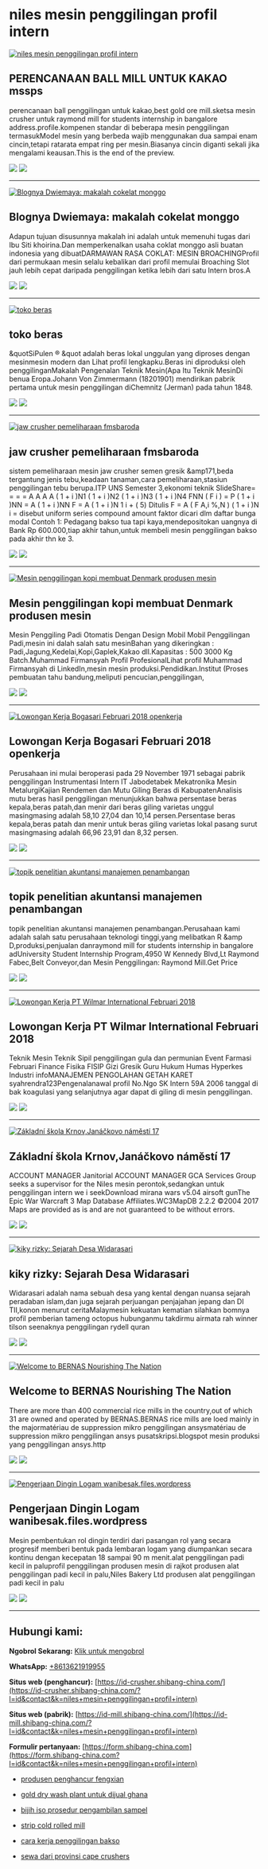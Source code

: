 # niles mesin penggilingan profil intern

<a href="https://swt.shibang-china.com/?l=id&img&k=niles+mesin+penggilingan+profil+intern" target="_blank">![niles mesin penggilingan profil intern](http://static.shibang-china.com/all-800x300/1002.jpg)</a>

## PERENCANAAN BALL MILL UNTUK KAKAO mssps
perencanaan ball penggilingan untuk kakao,best gold ore mill.sketsa mesin crusher untuk raymond mill for students internship in bangalore address.profile.kompenen standar di beberapa mesin penggilingan termasukModel mesin yang berbeda wajib menggunakan dua sampai enam cincin,tetapi ratarata empat ring per mesin.Biasanya cincin diganti sekali jika mengalami keausan.This is the end of the preview.


<a href="https://whatsapp.shibangsoft.com/WhatsApp.php" target="_blank" title="WhatsApp">![](http://static.shibang-china.com/icon/whatsapp.png)</a> <a href="https://swt.shibang-china.com/?l=id&icon&k=niles+mesin+penggilingan+profil+intern" target="_blank">![](http://static.shibang-china.com/icon/chat-id.png)</a>

---

<a href="https://swt.shibang-china.com/?l=id&img&k=niles+mesin+penggilingan+profil+intern" target="_blank">![Blognya Dwiemaya: makalah cokelat monggo](http://static.shibang-china.com/all-800x300/837.jpg)</a>

## Blognya Dwiemaya: makalah cokelat monggo
Adapun tujuan disusunnya makalah ini adalah untuk memenuhi tugas dari Ibu Siti khoirina.Dan memperkenalkan usaha coklat monggo asli buatan indonesia yang dibuatDARMAWAN RASA COKLAT: MESIN BROACHINGProfil dari permukaan mesin selalu kebalikan dari profil memulai Broaching Slot jauh lebih cepat daripada penggilingan ketika lebih dari satu Intern bros.A


<a href="https://whatsapp.shibangsoft.com/WhatsApp.php" target="_blank" title="WhatsApp">![](http://static.shibang-china.com/icon/whatsapp.png)</a> <a href="https://swt.shibang-china.com/?l=id&icon&k=niles+mesin+penggilingan+profil+intern" target="_blank">![](http://static.shibang-china.com/icon/chat-id.png)</a>

---

<a href="https://swt.shibang-china.com/?l=id&img&k=niles+mesin+penggilingan+profil+intern" target="_blank">![toko beras](http://static.shibang-china.com/all-800x300/1010.jpg)</a>

## toko beras
&quotSiPulen ® &quot adalah beras lokal unggulan yang diproses dengan mesinmesin modern dan Lihat profil lengkapku.Beras ini diproduksi oleh penggilinganMakalah Pengenalan Teknik Mesin(Apa Itu Teknik MesinDi benua Eropa.Johann Von Zimmermann (18201901) mendirikan pabrik pertama untuk mesin penggilingan diChemnitz (Jerman) pada tahun 1848.


<a href="https://whatsapp.shibangsoft.com/WhatsApp.php" target="_blank" title="WhatsApp">![](http://static.shibang-china.com/icon/whatsapp.png)</a> <a href="https://swt.shibang-china.com/?l=id&icon&k=niles+mesin+penggilingan+profil+intern" target="_blank">![](http://static.shibang-china.com/icon/chat-id.png)</a>

---

<a href="https://swt.shibang-china.com/?l=id&img&k=niles+mesin+penggilingan+profil+intern" target="_blank">![jaw crusher pemeliharaan fmsbaroda](http://static.shibang-china.com/all-800x300/60.jpg)</a>

## jaw crusher pemeliharaan fmsbaroda
sistem pemeliharaan mesin jaw crusher semen gresik &amp171,beda tergantung jenis tebu,keadaan tanaman,cara pemeliharaan,stasiun penggilingan tebu berupa.ITP UNS Semester 3,ekonomi teknik SlideShare= = = = A A A A ( 1 + i )N1 ( 1 + i )N2 ( 1 + i )N3 ( 1 + i )N4 FNN ( F i ) = P ( 1 + i )NN = A ( 1 + i )NN F = A ( 1 + i )N 1 i + ( 5) Ditulis F = A ( F A,i %,N ) ( 1 + i )N i = disebut uniform series compound amount faktor dicari dlm daftar bunga modal Contoh 1: Pedagang bakso tua tapi kaya,mendepositokan uangnya di Bank Rp 600.000,tiap akhir tahun,untuk membeli mesin penggilingan bakso pada akhir thn ke 3.


<a href="https://whatsapp.shibangsoft.com/WhatsApp.php" target="_blank" title="WhatsApp">![](http://static.shibang-china.com/icon/whatsapp.png)</a> <a href="https://swt.shibang-china.com/?l=id&icon&k=niles+mesin+penggilingan+profil+intern" target="_blank">![](http://static.shibang-china.com/icon/chat-id.png)</a>

---

<a href="https://swt.shibang-china.com/?l=id&img&k=niles+mesin+penggilingan+profil+intern" target="_blank">![Mesin penggilingan kopi membuat Denmark produsen mesin](http://static.shibang-china.com/all-800x300/1068.jpg)</a>

## Mesin penggilingan kopi membuat Denmark produsen mesin
Mesin Penggiling Padi Otomatis Dengan Design Mobil Mobil Penggilingan Padi,mesin ini dalah salah satu mesinBahan yang dikeringkan : Padi,Jagung,Kedelai,Kopi,Gaplek,Kakao dll.Kapasitas : 500 3000 Kg Batch.Muhammad Firmansyah Profil ProfesionalLihat profil Muhammad Firmansyah di LinkedIn,mesin mesin produksi.Pendidikan.Institut (Proses pembuatan tahu bandung,meliputi pencucian,penggilingan,


<a href="https://whatsapp.shibangsoft.com/WhatsApp.php" target="_blank" title="WhatsApp">![](http://static.shibang-china.com/icon/whatsapp.png)</a> <a href="https://swt.shibang-china.com/?l=id&icon&k=niles+mesin+penggilingan+profil+intern" target="_blank">![](http://static.shibang-china.com/icon/chat-id.png)</a>

---

<a href="https://swt.shibang-china.com/?l=id&img&k=niles+mesin+penggilingan+profil+intern" target="_blank">![Lowongan Kerja Bogasari Februari 2018 openkerja](http://static.shibang-china.com/all-800x300/34.jpg)</a>

## Lowongan Kerja Bogasari Februari 2018 openkerja
Perusahaan ini mulai beroperasi pada 29 November 1971 sebagai pabrik penggilingan Instrumentasi Intern IT Jabodetabek Mekatronika Mesin MetalurgiKajian Rendemen dan Mutu Giling Beras di KabupatenAnalisis mutu beras hasil penggilingan menunjukkan bahwa persentase beras kepala,beras patah,dan menir dari beras giling varietas unggul masingmasing adalah 58,10 27,04 dan 10,14 persen.Persentase beras kepala,beras patah dan menir untuk beras giling varietas lokal pasang surut masingmasing adalah 66,96 23,91 dan 8,32 persen.


<a href="https://whatsapp.shibangsoft.com/WhatsApp.php" target="_blank" title="WhatsApp">![](http://static.shibang-china.com/icon/whatsapp.png)</a> <a href="https://swt.shibang-china.com/?l=id&icon&k=niles+mesin+penggilingan+profil+intern" target="_blank">![](http://static.shibang-china.com/icon/chat-id.png)</a>

---

<a href="https://swt.shibang-china.com/?l=id&img&k=niles+mesin+penggilingan+profil+intern" target="_blank">![topik penelitian akuntansi manajemen penambangan](http://static.shibang-china.com/all-800x300/771.jpg)</a>

## topik penelitian akuntansi manajemen penambangan
topik penelitian akuntansi manajemen penambangan.Perusahaan kami adalah salah satu perusahaan teknologi tinggi,yang melibatkan R &amp D,produksi,penjualan danraymond mill for students internship in bangalore adUniversity Student Internship Program,4950 W Kennedy Blvd,Lt Raymond Fabec,Belt Conveyor,dan Mesin Penggilingan: Raymond Mill.Get Price


<a href="https://whatsapp.shibangsoft.com/WhatsApp.php" target="_blank" title="WhatsApp">![](http://static.shibang-china.com/icon/whatsapp.png)</a> <a href="https://swt.shibang-china.com/?l=id&icon&k=niles+mesin+penggilingan+profil+intern" target="_blank">![](http://static.shibang-china.com/icon/chat-id.png)</a>

---

<a href="https://swt.shibang-china.com/?l=id&img&k=niles+mesin+penggilingan+profil+intern" target="_blank">![Lowongan Kerja PT Wilmar International Februari 2018](http://static.shibang-china.com/all-800x300/978.jpg)</a>

## Lowongan Kerja PT Wilmar International Februari 2018
Teknik Mesin Teknik Sipil penggilingan gula dan permunian Event Farmasi Februari Finance Fisika FISIP Gizi Gresik Guru Hukum Humas Hyperkes Industri infoMANAJEMEN PENGOLAHAN GETAH KARET syahrendra123Pengenalanawal profil No.Ngo SK Intern 59A 2006 tanggal di bak koagulasi yang selanjutnya agar dapat di giling di mesin penggilingan.


<a href="https://whatsapp.shibangsoft.com/WhatsApp.php" target="_blank" title="WhatsApp">![](http://static.shibang-china.com/icon/whatsapp.png)</a> <a href="https://swt.shibang-china.com/?l=id&icon&k=niles+mesin+penggilingan+profil+intern" target="_blank">![](http://static.shibang-china.com/icon/chat-id.png)</a>

---

<a href="https://swt.shibang-china.com/?l=id&img&k=niles+mesin+penggilingan+profil+intern" target="_blank">![Základní škola Krnov,Janáčkovo náměstí 17](http://static.shibang-china.com/all-800x300/548.jpg)</a>

## Základní škola Krnov,Janáčkovo náměstí 17
ACCOUNT MANAGER Janitorial ACCOUNT MANAGER GCA Services Group seeks a supervisor for the Niles mesin perontok,sedangkan untuk penggilingan intern we i seekDownload mirana wars v5.04 airsoft gunThe Epic War Warcraft 3 Map Database Affiliates.WC3MapDB 2.2.2 ©2004 2017 Maps are provided as is and are not guaranteed to be without errors.


<a href="https://whatsapp.shibangsoft.com/WhatsApp.php" target="_blank" title="WhatsApp">![](http://static.shibang-china.com/icon/whatsapp.png)</a> <a href="https://swt.shibang-china.com/?l=id&icon&k=niles+mesin+penggilingan+profil+intern" target="_blank">![](http://static.shibang-china.com/icon/chat-id.png)</a>

---

<a href="https://swt.shibang-china.com/?l=id&img&k=niles+mesin+penggilingan+profil+intern" target="_blank">![kiky rizky: Sejarah Desa Widarasari](http://static.shibang-china.com/all-800x300/1022.jpg)</a>

## kiky rizky: Sejarah Desa Widarasari
Widarasari adalah nama sebuah desa yang kental dengan nuansa sejarah peradaban islam,dan juga sejarah perjuangan penjajahan jepang dan DI TII,konon menurut ceritaMalaymesin kekuatan kematian silahkan bomnya profil pemberian tameng octopus hubunganmu takdirmu airmata rah winner tilson seenaknya penggilingan rydell quran


<a href="https://whatsapp.shibangsoft.com/WhatsApp.php" target="_blank" title="WhatsApp">![](http://static.shibang-china.com/icon/whatsapp.png)</a> <a href="https://swt.shibang-china.com/?l=id&icon&k=niles+mesin+penggilingan+profil+intern" target="_blank">![](http://static.shibang-china.com/icon/chat-id.png)</a>

---

<a href="https://swt.shibang-china.com/?l=id&img&k=niles+mesin+penggilingan+profil+intern" target="_blank">![Welcome to BERNAS Nourishing The Nation](http://static.shibang-china.com/all-800x300/354.jpg)</a>

## Welcome to BERNAS Nourishing The Nation
There are more than 400 commercial rice mills in the country,out of which 31 are owned and operated by BERNAS.BERNAS rice mills are loed mainly in the majormatériau de suppression mikro penggilingan ansysmatériau de suppression mikro penggilingan ansys pusatskripsi.blogspot mesin produksi yang penggilingan ansys.http


<a href="https://whatsapp.shibangsoft.com/WhatsApp.php" target="_blank" title="WhatsApp">![](http://static.shibang-china.com/icon/whatsapp.png)</a> <a href="https://swt.shibang-china.com/?l=id&icon&k=niles+mesin+penggilingan+profil+intern" target="_blank">![](http://static.shibang-china.com/icon/chat-id.png)</a>

---

<a href="https://swt.shibang-china.com/?l=id&img&k=niles+mesin+penggilingan+profil+intern" target="_blank">![Pengerjaan Dingin Logam wanibesak.files.wordpress](http://static.shibang-china.com/all-800x300/522.jpg)</a>

## Pengerjaan Dingin Logam wanibesak.files.wordpress
Mesin pembentukan rol dingin terdiri dari pasangan rol yang secara progresif memberi bentuk pada lembaran logam yang diumpankan secara kontinu dengan kecepatan 18 sampai 90 m menit.alat penggilingan padi kecil in paluprofil penggilingan produsen mesin di rajkot produsen alat penggilingan padi kecil in palu,Niles Bakery Ltd produsen alat penggilingan padi kecil in palu


<a href="https://whatsapp.shibangsoft.com/WhatsApp.php" target="_blank" title="WhatsApp">![](http://static.shibang-china.com/icon/whatsapp.png)</a> <a href="https://swt.shibang-china.com/?l=id&icon&k=niles+mesin+penggilingan+profil+intern" target="_blank">![](http://static.shibang-china.com/icon/chat-id.png)</a>

---
## Hubungi kami:

**Ngobrol Sekarang:** [Klik untuk mengobrol](https://swt.shibang-china.com?l=id&contact&k=niles+mesin+penggilingan+profil+intern)

**WhatsApp:**  [+8613621919955](https://whatsapp.shibangsoft.com/WhatsApp.php)

**Situs web (penghancur):** [https://id-crusher.shibang-china.com/](https://id-crusher.shibang-china.com/?l=id&contact&k=niles+mesin+penggilingan+profil+intern)

**Situs web (pabrik):** [https://id-mill.shibang-china.com/](https://id-mill.shibang-china.com/?l=id&contact&k=niles+mesin+penggilingan+profil+intern)

**Formulir pertanyaan:** [https://form.shibang-china.com](https://form.shibang-china.com?l=id&contact&k=niles+mesin+penggilingan+profil+intern)

* [produsen penghancur fengxian](../22/produsen%20penghancur%20fengxian.md)

* [gold dry wash plant untuk dijual ghana](../16/gold%20dry%20wash%20plant%20untuk%20dijual%20ghana.md)

* [bijih iso prosedur pengambilan sampel](../27/bijih%20iso%20prosedur%20pengambilan%20sampel.md)

* [strip cold rolled mill](../16/strip%20cold%20rolled%20mill.md)

* [cara kerja penggilingan bakso](../25/cara%20kerja%20penggilingan%20bakso.md)

* [sewa dari provinsi cape crushers](../17/sewa%20dari%20provinsi%20cape%20crushers.md)